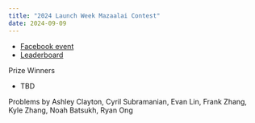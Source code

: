 ```yaml
---
title: "2024 Launch Week Mazaalai Contest"
date: 2024-09-09
---
```


- [Facebook event](https://www.facebook.com/events/2157074051335384)
- [Leaderboard](leaderboard)

Prize Winners

- TBD

Problems by Ashley Clayton, Cyril Subramanian, Evan Lin, Frank Zhang, Kyle Zhang, Noah Batsukh, Ryan Ong